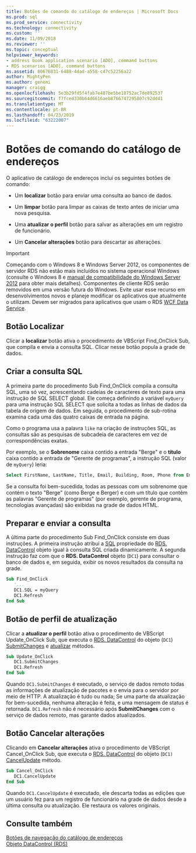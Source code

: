 ```yaml
---
title: Botões de comando do catálogo de endereços | Microsoft Docs
ms.prod: sql
ms.prod_service: connectivity
ms.technology: connectivity
ms.custom: ''
ms.date: 11/09/2018
ms.reviewer: ''
ms.topic: conceptual
helpviewer_keywords:
- address book application scenario [ADO], command buttons
- RDS scenarios [ADO], command buttons
ms.assetid: 80676831-6488-4dad-a558-c47c52256a22
author: MightyPen
ms.author: genemi
manager: craigg
ms.openlocfilehash: 5e3b29fd5f4fab7e487be5be18752ac7de892537
ms.sourcegitcommit: f7fced330b64d6616aeb8766747295807c92dd41
ms.translationtype: MT
ms.contentlocale: pt-BR
ms.lasthandoff: 04/23/2019
ms.locfileid: "63222007"
---
```

# <a name="address-book-command-buttons"></a>Botões de comando do catálogo de endereços
O aplicativo de catálogo de endereços inclui os seguintes botões de comando:  
  
-   Um **localizar** botão para enviar uma consulta ao banco de dados.  
  
-   Um **limpar** botão para limpar as caixas de texto antes de iniciar uma nova pesquisa.  
  
-   Uma **atualizar o perfil** botão para salvar as alterações em um registro de funcionário.  
  
-   Um **Cancelar alterações** botão para descartar as alterações.  
  
> [!IMPORTANT]
>  Começando com o Windows 8 e Windows Server 2012, os componentes de servidor RDS não estão mais incluídos no sistema operacional Windows (consulte o Windows 8 e [manual de compatibilidade do Windows Server 2012](https://www.microsoft.com/download/details.aspx?id=27416) para obter mais detalhes). Componentes de cliente RDS serão removidos em uma versão futura do Windows. Evite usar esse recurso em desenvolvimentos novos e planeje modificar os aplicativos que atualmente o utilizam. Devem ser migrados para aplicativos que usam o RDS [WCF Data Service](https://go.microsoft.com/fwlink/?LinkId=199565).  
  
## <a name="find-button"></a>Botão Localizar  
 Clicar a **localizar** botão ativa o procedimento de VBScript Find_OnClick Sub, que compila e envia a consulta SQL. Clicar nesse botão popula a grade de dados.  
  
## <a name="building-the-sql-query"></a>Criar a consulta SQL  
 A primeira parte do procedimento Sub Find_OnClick compila a consulta SQL, uma só vez, acrescentando cadeias de caracteres de texto para uma instrução de SQL SELECT global. Ele começa definindo a variável `myQuery` para uma instrução SQL SELECT que solicita a todas as linhas de dados da tabela de origem de dados. Em seguida, o procedimento de sub-rotina examina cada uma das quatro caixas de entrada na página.  
  
 Como o programa usa a palavra `like` na criação de instruções SQL, as consultas são as pesquisas de subcadeia de caracteres em vez de correspondências exatas.  
  
 Por exemplo, se o **Sobrenome** caixa contido a entrada "Berge" e o **título** caixa contido a entrada de "Gerente de programas", a instrução SQL (valor de `myQuery`) leria:  
  
```sql
Select FirstName, LastName, Title, Email, Building, Room, Phone from Employee where lastname like 'Berge%' and title like 'Program Manager%'  
```  
  
 Se a consulta foi bem-sucedida, todas as pessoas com um sobrenome que contém o texto "Berge" (como Berge e Berger) e com um título que contêm as palavras "Gerente de programas" (por exemplo, gerente de programa, tecnologias avançadas) são exibidas na grade de dados HTML.  
  
## <a name="preparing-and-sending-the-query"></a>Preparar e enviar a consulta  
 A última parte do procedimento Sub Find_OnClick consiste em duas instruções. A primeira instrução atribui a [SQL](../../../ado/reference/rds-api/sql-property.md) propriedade do [RDS. DataControl](../../../ado/reference/rds-api/datacontrol-object-rds.md) objeto igual à consulta SQL criada dinamicamente. A segunda instrução faz com que o **RDS. DataControl** objeto (`DC1`) para consultar o banco de dados e, em seguida, exibir os novos resultados da consulta na grade.  
  
```vb
Sub Find_OnClick  
   '...  
   DC1.SQL = myQuery  
   DC1.Refresh  
End Sub  
```  
  
## <a name="update-profile-button"></a>Botão de perfil de atualização  
 Clicar a **atualizar o perfil** botão ativa o procedimento de VBScript Update_OnClick Sub, que executa o [RDS. DataControl](../../../ado/reference/rds-api/datacontrol-object-rds.md) do objeto (`DC1`) [SubmitChanges](../../../ado/reference/rds-api/submitchanges-method-rds.md) e [atualizar](../../../ado/reference/rds-api/refresh-method-rds.md) métodos.  
  
```vb
Sub Update_OnClick  
   DC1.SubmitChanges  
   DC1.Refresh  
End Sub  
```  
  
 Quando `DC1.SubmitChanges` é executado, o serviço de dados remoto todas as informações de atualização de pacotes e o envia para o servidor por meio de HTTP. A atualização é tudo ou nada; Se uma parte da atualização for bem-sucedida, nenhuma alteração é feita, e uma mensagem de status é retornada. `DC1.Refresh` não é necessário após **SubmitChanges** com o serviço de dados remoto, mas garante dados atualizados.  
  
## <a name="cancel-changes-button"></a>Botão Cancelar alterações  
 Clicando em **Cancelar alterações** ativa o procedimento de VBScript Cancel_OnClick Sub, que executa o [RDS. DataControl](../../../ado/reference/rds-api/datacontrol-object-rds.md) do objeto (`DC1)` [CancelUpdate](../../../ado/reference/rds-api/cancelupdate-method-rds.md) método.  
  
```vb
Sub Cancel_OnClick  
   DC1.CancelUpdate  
End Sub  
```  
  
 Quando `DC1.CancelUpdate` é executado, ele descarta todas as edições que um usuário fez para um registro de funcionário na grade de dados desde a última consulta ou atualização. Ele restaura os valores originais.  
  
## <a name="see-also"></a>Consulte também  
 [Botões de navegação do catálogo de endereços](../../../ado/guide/remote-data-service/address-book-navigation-buttons.md)   
 [Objeto DataControl (RDS)](../../../ado/reference/rds-api/datacontrol-object-rds.md)


